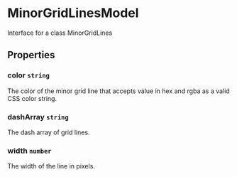 # MinorGridLinesModel

Interface for a class MinorGridLines

## Properties

### color `string`

The color of the minor grid line that accepts value in hex and rgba as a valid CSS color string.

### dashArray `string`

The dash array of grid lines.

### width `number`

The width of the line in pixels.
